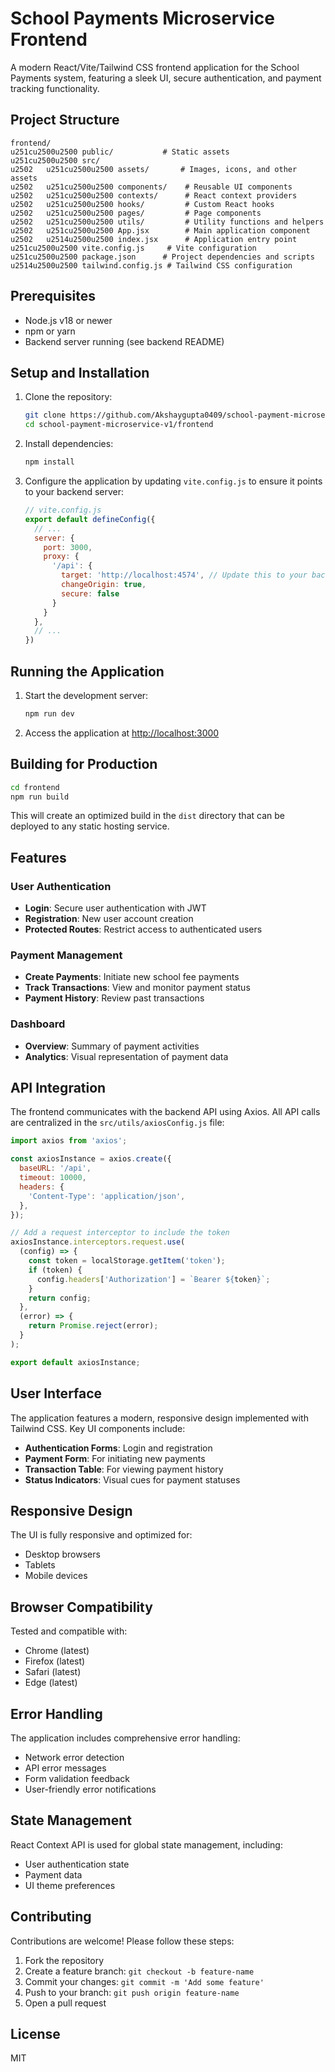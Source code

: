 # School Payments Microservice Frontend

A modern React/Vite/Tailwind CSS frontend application for the School Payments system, featuring a sleek UI, secure authentication, and payment tracking functionality.

## Project Structure

```
frontend/
u251cu2500u2500 public/           # Static assets
u251cu2500u2500 src/
u2502   u251cu2500u2500 assets/       # Images, icons, and other assets
u2502   u251cu2500u2500 components/    # Reusable UI components
u2502   u251cu2500u2500 contexts/      # React context providers
u2502   u251cu2500u2500 hooks/         # Custom React hooks
u2502   u251cu2500u2500 pages/         # Page components
u2502   u251cu2500u2500 utils/         # Utility functions and helpers
u2502   u251cu2500u2500 App.jsx        # Main application component
u2502   u2514u2500u2500 index.jsx      # Application entry point
u251cu2500u2500 vite.config.js     # Vite configuration
u251cu2500u2500 package.json      # Project dependencies and scripts
u2514u2500u2500 tailwind.config.js # Tailwind CSS configuration
```

## Prerequisites

- Node.js v18 or newer
- npm or yarn
- Backend server running (see backend README)

## Setup and Installation

1. Clone the repository:
   ```bash
   git clone https://github.com/Akshaygupta0409/school-payment-microservice-v1.git
   cd school-payment-microservice-v1/frontend
   ```

2. Install dependencies:
   ```bash
   npm install
   ```

3. Configure the application by updating `vite.config.js` to ensure it points to your backend server:
   ```javascript
   // vite.config.js
   export default defineConfig({
     // ...
     server: {
       port: 3000,
       proxy: {
         '/api': {
           target: 'http://localhost:4574', // Update this to your backend URL
           changeOrigin: true,
           secure: false
         }
       }
     },
     // ...
   })
   ```

## Running the Application

1. Start the development server:
   ```bash
   npm run dev
   ```

2. Access the application at [http://localhost:3000](http://localhost:3000)

## Building for Production

```bash
cd frontend
npm run build
```

This will create an optimized build in the `dist` directory that can be deployed to any static hosting service.

## Features

### User Authentication

- **Login**: Secure user authentication with JWT
- **Registration**: New user account creation
- **Protected Routes**: Restrict access to authenticated users

### Payment Management

- **Create Payments**: Initiate new school fee payments
- **Track Transactions**: View and monitor payment status
- **Payment History**: Review past transactions

### Dashboard

- **Overview**: Summary of payment activities
- **Analytics**: Visual representation of payment data

## API Integration

The frontend communicates with the backend API using Axios. All API calls are centralized in the `src/utils/axiosConfig.js` file:

```javascript
import axios from 'axios';

const axiosInstance = axios.create({
  baseURL: '/api',
  timeout: 10000,
  headers: {
    'Content-Type': 'application/json',
  },
});

// Add a request interceptor to include the token
axiosInstance.interceptors.request.use(
  (config) => {
    const token = localStorage.getItem('token');
    if (token) {
      config.headers['Authorization'] = `Bearer ${token}`;
    }
    return config;
  },
  (error) => {
    return Promise.reject(error);
  }
);

export default axiosInstance;
```

## User Interface

The application features a modern, responsive design implemented with Tailwind CSS. Key UI components include:

- **Authentication Forms**: Login and registration
- **Payment Form**: For initiating new payments
- **Transaction Table**: For viewing payment history
- **Status Indicators**: Visual cues for payment statuses

## Responsive Design

The UI is fully responsive and optimized for:
- Desktop browsers
- Tablets
- Mobile devices

## Browser Compatibility

Tested and compatible with:
- Chrome (latest)
- Firefox (latest)
- Safari (latest)
- Edge (latest)

## Error Handling

The application includes comprehensive error handling:
- Network error detection
- API error messages
- Form validation feedback
- User-friendly error notifications

## State Management

React Context API is used for global state management, including:
- User authentication state
- Payment data
- UI theme preferences

## Contributing

Contributions are welcome! Please follow these steps:

1. Fork the repository
2. Create a feature branch: `git checkout -b feature-name`
3. Commit your changes: `git commit -m 'Add some feature'`
4. Push to your branch: `git push origin feature-name`
5. Open a pull request

## License

MIT
